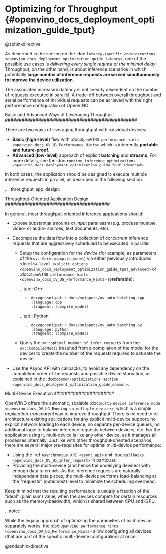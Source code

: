 # Optimizing for Throughput {#openvino_docs_deployment_optimization_guide_tput}

@sphinxdirective

As described in the section on the :doc:`latency-specific considerations <openvino_docs_deployment_optimization_guide_latency>`, one of the possible use cases is *delivering every single request at the minimal delay*.
Throughput, on the other hand, is about inference scenarios in which potentially **large number of inference requests are served simultaneously to improve the device utilization**.

The associated increase in latency is not linearly dependent on the number of requests executed in parallel.
A trade-off between overall throughput and serial performance of individual requests can be achieved with the right performance configuration of OpenVINO.

Basic and Advanced Ways of Leveraging Throughput
################################################

There are two ways of leveraging throughput with individual devices:

* **Basic (high-level)** flow with :doc:`OpenVINO performance hints <openvino_docs_OV_UG_Performance_Hints>` which is inherently **portable and future-proof**.
* **Advanced (low-level)** approach of explicit  **batching** and **streams**. For more details, see the :doc:`runtime inference optimizations <openvino_docs_deployment_optimization_guide_tput_advanced>`

In both cases, the application should be designed to execute multiple inference requests in parallel, as described in the following section.

.. _throughput_app_design:

Throughput-Oriented Application Design
######################################

In general, most throughput-oriented inference applications should:

* Expose substantial amounts of *input* parallelism (e.g. process multiple video- or audio- sources, text documents, etc).
* Decompose the data flow into a collection of concurrent inference requests that are aggressively scheduled to be executed in parallel:

  * Setup the configuration for the *device* (for example, as parameters of the ``ov::Core::compile_model``) via either previously introduced :doc:`low-level explicit options <openvino_docs_deployment_optimization_guide_tput_advanced>` or :doc:`OpenVINO performance hints <openvino_docs_OV_UG_Performance_Hints>` (**preferable**):


    .. tab:: C++

          .. doxygensnippet:: docs/snippets/ov_auto_batching.cpp
             :language: cpp
             :fragment: [compile_model]

    .. tab:: Python

          .. doxygensnippet:: docs/snippets/ov_auto_batching.py
             :language: python
             :fragment: [compile_model]


  * Query the ``ov::optimal_number_of_infer_requests`` from the ``ov::CompiledModel`` (resulted from a compilation of the model for the device) to create the number of the requests required to saturate the device.

* Use the Async API with callbacks, to avoid any dependency on the completion order of the requests and possible device starvation, as explained in the :doc:`common-optimizations section <openvino_docs_deployment_optimization_guide_common>`.

Multi-Device Execution
######################

OpenVINO offers the automatic, scalable :doc:`multi-device inference mode <openvino_docs_OV_UG_Running_on_multiple_devices>`, which is a simple *application-transparent* way to improve throughput. There is no need to re-architecture existing applications for any explicit multi-device support: no explicit network loading to each device, no separate per-device queues, no additional logic to balance inference requests between devices, etc. For the application using it, multi-device is like any other device, as it manages all processes internally.
Just like with other throughput-oriented scenarios, there are several major pre-requisites for optimal multi-device performance:

* Using the :ref:`Asynchronous API <async_api>` and :doc:`callbacks <openvino_docs_OV_UG_Infer_request>` in particular.
* Providing the multi-device (and hence the underlying devices) with enough data to crunch. As the inference requests are naturally independent data pieces, the multi-device performs load-balancing at the "requests" (outermost) level to minimize the scheduling overhead.

Keep in mind that the resulting performance is usually a fraction of the "ideal" (plain sum) value, when the devices compete for certain resources such as the memory-bandwidth, which is shared between CPU and iGPU.

.. note::

   While the legacy approach of optimizing the parameters of each device separately works, the :doc:`OpenVINO performance hints <openvino_docs_OV_UG_Performance_Hints>` allow configuring all devices (that are part of the specific multi-device configuration) at once.

@endsphinxdirective
